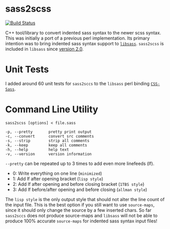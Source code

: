 sass2scss
=========

[![Build Status](https://travis-ci.org/mgreter/sass2scss.svg?branch=master)](https://travis-ci.org/mgreter/sass2scss)

C++ tool/library to convert indented sass syntax to the newer scss syntax. This
was initially a port of a previous perl implementation. Its primary intention
was to bring indented sass syntax support to [`libsass`](https://github.com/sass/libsass).
`sass2scss` is included in `libsass` since [version 2.0](https://github.com/sass/libsass/releases/tag/v2.0).

Unit Tests
==========

I added around 60 unit tests for `sass2sccs` to the `libsass` perl binding
[`CSS-Sass`](https://github.com/sass/perl-libsass/blob/master/t/06_sass_to_scss.t).

Command Line Utility
====================

```
sass2scss [options] < file.sass
```

```
-p, --pretty       pretty print output
-c, --convert      convert src comments
-s, --strip        strip all comments
-k, --keep         keep all comments
-h, --help         help text
-v, --version      version information
```

`--pretty` can be repeated up to 3 times to add even more linefeeds (lf).

- 0: Write everything on one line (`minimized`)
- 1: Add lf after opening bracket (`lisp style`)
- 2: Add lf after opening and before closing bracket (`1TBS style`)
- 3: Add lf before/after opening and before closing (`allman style`)

The `lisp style` is the only output style that should not alter the line count
of the input file. This is the best option if you still want to use `source-maps`,
since it should only change the source by a few inserted chars. So far
`sass2sccs` does not produce source-maps and `libsass` will not be able to
produce 100% accurate `source-maps` for indented sass syntax input files!